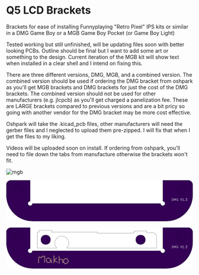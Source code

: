 # Q5 LCD Brackets
Brackets for ease of installing Funnyplaying "Retro Pixel" IPS kits or similar in a DMG Game Boy or a MGB Game Boy Pocket (or Game Boy Light)

Tested working but still unfinished, will be updating files soon with better looking PCBs. Outline should be final but I want to add some art or something to the design. Current iteration of the MGB kit will show text when installed in a clear shell and I intend on fixing this. 

There are three different versions, DMG, MGB, and a combined version. The combined version should be used if ordering the DMG bracket from oshpark as you'll get MGB brackets and DMG brackets for just the cost of the DMG brackets. The combined version should not be used for other manufacturers (e.g. jlcpcb) as you'll get charged a panelization fee. These are LARGE brackets compared to previous versions and are a bit pricy so going with another vendor for the DMG bracket may be more cost effective. 

Oshpark will take the .kicad_pcb files, other manufacturers will need the gerber files and I neglected to upload them pre-zipped. I will fix that when I get the files to my liking. 

Videos will be uploaded soon on install. If ordering from oshpark, you'll need to file down the tabs from manufacture otherwise the brackets won't fit. 

![mgb](mgb.png)

![dmg](dmg.png)

![combined](combined.png)
